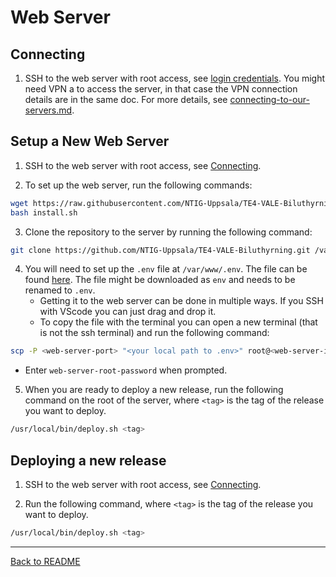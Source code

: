 # Web Server

## Connecting
1. SSH to the web server with root access, see [login credentials](https://docs.google.com/document/d/1e-FzBbY3JdYLGsp38Va0nXPVGH7eKSYGxgbwL7voolg/edit?usp=sharing). You might need VPN a to access the server, in that case the VPN connection details are in the same doc. For more details, see [connecting-to-our-servers.md](/docs/connecting-to-our-servers.md).


## Setup a New Web Server

1. SSH to the web server with root access, see [Connecting](#connecting).

2. To set up the web server, run the following commands:
```bash
wget https://raw.githubusercontent.com/NTIG-Uppsala/TE4-VALE-Biluthyrning/refs/heads/main/server-scripts/install.sh
bash install.sh
```

3. Clone the repository to the server by running the following command:
```bash
git clone https://github.com/NTIG-Uppsala/TE4-VALE-Biluthyrning.git /var/www/
```

4. You will need to set up the `.env` file at `/var/www/.env`. The file can be found [here](https://drive.google.com/file/d/1lmhCGe8ItjaIrP0iR04PWg-1RiKhOH2k/view?usp=drive_link). The file might be downloaded as `env` and needs to be renamed to `.env`.
   - Getting it to the web server can be done in multiple ways. If you SSH with VScode you can just drag and drop it.
   - To copy the file with the terminal you can open a new terminal (that is not the ssh terminal) and run the following command:
```bash
scp -P <web-server-port> "<your local path to .env>" root@<web-server-ip>:/var/www/.env
``` 
   -   Enter `web-server-root-password` when prompted.

5. When you are ready to deploy a new release, run the following command on the root of the server, where `<tag>` is the tag of the release you want to deploy.
```bash
/usr/local/bin/deploy.sh <tag>
```


## Deploying a new release
1. SSH to the web server with root access, see [Connecting](#connecting).

2. Run the following command, where `<tag>` is the tag of the release you want to deploy.
```bash
/usr/local/bin/deploy.sh <tag>
```

---
 
[Back to README](/README.md)